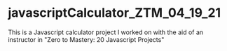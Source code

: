 # javascriptCalculator_ZTM_04_19_21
This is a Javascript calculator project I worked on with the aid of an instructor in "Zero to Mastery: 20 Javascript Projects"
